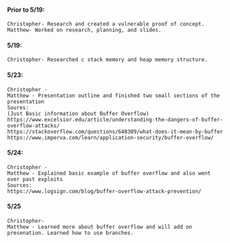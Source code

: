 #### Prior to 5/19:
	Christopher- Research and created a vulnerable proof of concept.
	Matthew- Worked on research, planning, and slides.
#### 5/19:
	Christopher- Researched c stack memory and heap memory structure.
#### 5/23:
	Christopher -
	Matthew - Presentation outline and finished two small sections of the presentation
	Soures: 
	(Just Basic information about Buffer Overflow)
	https://www.excelsior.edu/article/understanding-the-dangers-of-buffer-overflow-attacks/
	https://stackoverflow.com/questions/648309/what-does-it-mean-by-buffer 
	https://www.imperva.com/learn/application-security/buffer-overflow/ 
#### 5/24:
	Christopher - 
	Matthew - Explained basic example of buffer overflow and also went over past exploits
	Sources:
	https://www.logsign.com/blog/buffer-overflow-attack-prevention/ 
#### 5/25
	Christopher-
	Matthew - Learned more about buffer overflow and will add on presenation. Learned how to use branches.
